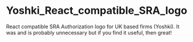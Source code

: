 # Yoshki_React_compatible_SRA_logo
React compatible SRA Authorization logo for UK based firms (Yoshki). It was and is probably unnecessary but if you find it useful, then great! 

